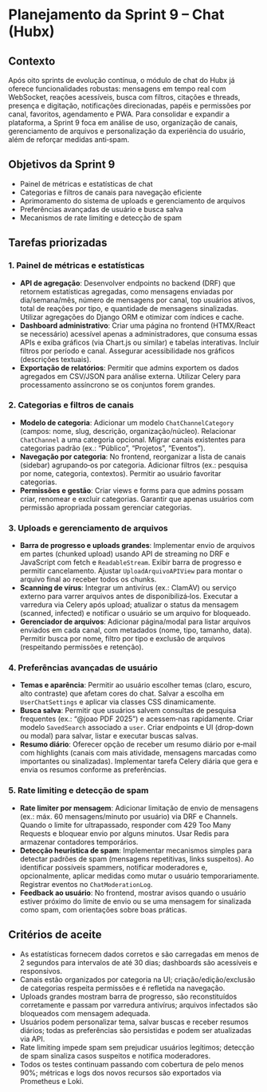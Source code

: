 # Planejamento da Sprint 9 – Chat (Hubx)

## Contexto
Após oito sprints de evolução contínua, o módulo de chat do Hubx já oferece funcionalidades robustas: mensagens em tempo real com WebSocket, reações acessíveis, busca com filtros, citações e threads, presença e digitação, notificações direcionadas, papéis e permissões por canal, favoritos, agendamento e PWA. Para consolidar e expandir a plataforma, a Sprint 9 foca em análise de uso, organização de canais, gerenciamento de arquivos e personalização da experiência do usuário, além de reforçar medidas anti‑spam.

## Objetivos da Sprint 9
- Painel de métricas e estatísticas de chat
- Categorias e filtros de canais para navegação eficiente
- Aprimoramento do sistema de uploads e gerenciamento de arquivos
- Preferências avançadas de usuário e busca salva
- Mecanismos de rate limiting e detecção de spam

## Tarefas priorizadas
### 1. Painel de métricas e estatísticas
- **API de agregação**: Desenvolver endpoints no backend (DRF) que retornem estatísticas agregadas, como mensagens enviadas por dia/semana/mês, número de mensagens por canal, top usuários ativos, total de reações por tipo, e quantidade de mensagens sinalizadas. Utilizar agregações do Django ORM e otimizar com índices e cache.
- **Dashboard administrativo**: Criar uma página no frontend (HTMX/React se necessário) acessível apenas a administradores, que consuma essas APIs e exiba gráficos (via Chart.js ou similar) e tabelas interativas. Incluir filtros por período e canal. Assegurar acessibilidade nos gráficos (descrições textuais).
- **Exportação de relatórios**: Permitir que admins exportem os dados agregados em CSV/JSON para análise externa. Utilizar Celery para processamento assíncrono se os conjuntos forem grandes.

### 2. Categorias e filtros de canais
- **Modelo de categoria**: Adicionar um modelo `ChatChannelCategory` (campos: nome, slug, descrição, organização/núcleo). Relacionar `ChatChannel` a uma categoria opcional. Migrar canais existentes para categorias padrão (ex.: “Público”, “Projetos”, “Eventos”).
- **Navegação por categoria**: No frontend, reorganizar a lista de canais (sidebar) agrupando‑os por categoria. Adicionar filtros (ex.: pesquisa por nome, categoria, contextos). Permitir ao usuário favoritar categorias.
- **Permissões e gestão**: Criar views e forms para que admins possam criar, renomear e excluir categorias. Garantir que apenas usuários com permissão apropriada possam gerenciar categorias.

### 3. Uploads e gerenciamento de arquivos
- **Barra de progresso e uploads grandes**: Implementar envio de arquivos em partes (chunked upload) usando API de streaming no DRF e JavaScript com fetch e `ReadableStream`. Exibir barra de progresso e permitir cancelamento. Ajustar `UploadArquivoAPIView` para montar o arquivo final ao receber todos os chunks.
- **Scanning de vírus**: Integrar um antivírus (ex.: ClamAV) ou serviço externo para varrer arquivos antes de disponibilizá‑los. Executar a varredura via Celery após upload; atualizar o status da mensagem (scanned, infected) e notificar o usuário se um arquivo for bloqueado.
- **Gerenciador de arquivos**: Adicionar página/modal para listar arquivos enviados em cada canal, com metadados (nome, tipo, tamanho, data). Permitir busca por nome, filtro por tipo e exclusão de arquivos (respeitando permissões e retenção).

### 4. Preferências avançadas de usuário
- **Temas e aparência**: Permitir ao usuário escolher temas (claro, escuro, alto contraste) que afetam cores do chat. Salvar a escolha em `UserChatSettings` e aplicar via classes CSS dinamicamente.
- **Busca salva**: Permitir que usuários salvem consultas de pesquisa frequentes (ex.: “@joao PDF 2025”) e acessem‑nas rapidamente. Criar modelo `SavedSearch` associado a `user`. Criar endpoints e UI (drop‑down ou modal) para salvar, listar e executar buscas salvas.
- **Resumo diário**: Oferecer opção de receber um resumo diário por e‑mail com highlights (canais com mais atividade, mensagens marcadas como importantes ou sinalizadas). Implementar tarefa Celery diária que gera e envia os resumos conforme as preferências.

### 5. Rate limiting e detecção de spam
- **Rate limiter por mensagem**: Adicionar limitação de envio de mensagens (ex.: máx. 60 mensagens/minuto por usuário) via DRF e Channels. Quando o limite for ultrapassado, responder com 429 Too Many Requests e bloquear envio por alguns minutos. Usar Redis para armazenar contadores temporários.
- **Detecção heurística de spam**: Implementar mecanismos simples para detectar padrões de spam (mensagens repetitivas, links suspeitos). Ao identificar possíveis spammers, notificar moderadores e, opcionalmente, aplicar medidas como mutar o usuário temporariamente. Registrar eventos no `ChatModerationLog`.
- **Feedback ao usuário**: No frontend, mostrar avisos quando o usuário estiver próximo do limite de envio ou se uma mensagem for sinalizada como spam, com orientações sobre boas práticas.

## Critérios de aceite
- As estatísticas fornecem dados corretos e são carregadas em menos de 2 segundos para intervalos de até 30 dias; dashboards são acessíveis e responsivos.
- Canais estão organizados por categoria na UI; criação/edição/exclusão de categorias respeita permissões e é refletida na navegação.
- Uploads grandes mostram barra de progresso, são reconstituídos corretamente e passam por varredura antivírus; arquivos infectados são bloqueados com mensagem adequada.
- Usuários podem personalizar tema, salvar buscas e receber resumos diários; todas as preferências são persistidas e podem ser atualizadas via API.
- Rate limiting impede spam sem prejudicar usuários legítimos; detecção de spam sinaliza casos suspeitos e notifica moderadores.
- Todos os testes continuam passando com cobertura de pelo menos 90%; métricas e logs dos novos recursos são exportados via Prometheus e Loki.
